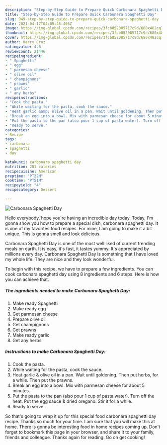 ```yaml
---
description: "Step-by-Step Guide to Prepare Quick Carbonara Spaghetti Day"
title: "Step-by-Step Guide to Prepare Quick Carbonara Spaghetti Day"
slug: 949-step-by-step-guide-to-prepare-quick-carbonara-spaghetti-day
date: 2021-04-17T04:09:45.405Z
image: https://img-global.cpcdn.com/recipes/3fcb852085717c9d/680x482cq70/carbonara-spaghetti-day-recipe-main-photo.jpg
thumbnail: https://img-global.cpcdn.com/recipes/3fcb852085717c9d/680x482cq70/carbonara-spaghetti-day-recipe-main-photo.jpg
cover: https://img-global.cpcdn.com/recipes/3fcb852085717c9d/680x482cq70/carbonara-spaghetti-day-recipe-main-photo.jpg
author: Harry Cruz
ratingvalue: 4.6
reviewcount: 21446
recipeingredient:
- " Spaghetti"
- " egg"
- " parmesan cheese"
- " olive oil"
- " champignons"
- " prawns"
- " garlic"
- " any herbs"
recipeinstructions:
- "Cook the pasta."
- "While waiting for the pasta, cook the sauce."
- "Heat garlic &amp; olive oil in a pan. Wait until goldening. Then put herbs, for a while. Then put the prawns."
- "Break an egg into a bowl. Mix with parmesan cheese for about 5 minutes."
- "Put the pasta to the pan (also pour 1 cup of pasta water). Turn off the heat. Put the egg sauce &amp; dried oregano. Stir it for a while."
- "Ready to serve."
categories:
- Recipe
tags:
- carbonara
- spaghetti
- day

katakunci: carbonara spaghetti day 
nutrition: 201 calories
recipecuisine: American
preptime: "PT22M"
cooktime: "PT51M"
recipeyield: "4"
recipecategory: Dessert

---
```



![Carbonara Spaghetti Day](https://img-global.cpcdn.com/recipes/3fcb852085717c9d/680x482cq70/carbonara-spaghetti-day-recipe-main-photo.jpg)

Hello everybody, hope you're having an incredible day today. Today, I'm gonna show you how to prepare a special dish, carbonara spaghetti day. It is one of my favorites food recipes. For mine, I am going to make it a bit unique. This is gonna smell and look delicious.



Carbonara Spaghetti Day is one of the most well liked of current trending meals on earth. It is easy, it's fast, it tastes yummy. It's appreciated by millions every day. Carbonara Spaghetti Day is something that I have loved my whole life. They are nice and they look wonderful.


To begin with this recipe, we have to prepare a few ingredients. You can cook carbonara spaghetti day using 8 ingredients and 6 steps. Here is how you can achieve that.

<!--inarticleads1-->

##### The ingredients needed to make Carbonara Spaghetti Day:

1. Make ready  Spaghetti
1. Make ready  egg
1. Get  parmesan cheese
1. Prepare  olive oil
1. Get  champignons
1. Get  prawns
1. Make ready  garlic
1. Get  any herbs




<!--inarticleads2-->

##### Instructions to make Carbonara Spaghetti Day:

1. Cook the pasta.
1. While waiting for the pasta, cook the sauce.
1. Heat garlic &amp; olive oil in a pan. Wait until goldening. Then put herbs, for a while. Then put the prawns.
1. Break an egg into a bowl. Mix with parmesan cheese for about 5 minutes.
1. Put the pasta to the pan (also pour 1 cup of pasta water). Turn off the heat. Put the egg sauce &amp; dried oregano. Stir it for a while.
1. Ready to serve.




So that's going to wrap it up for this special food carbonara spaghetti day recipe. Thanks so much for your time. I am sure that you will make this at home. There is gonna be interesting food in home recipes coming up. Don't forget to bookmark this page in your browser, and share it to your family, friends and colleague. Thanks again for reading. Go on get cooking!
